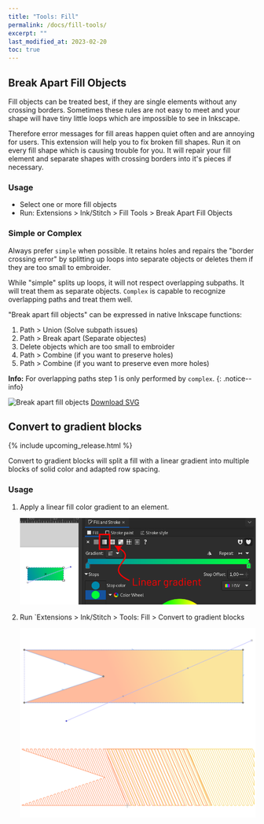 ```yaml
---
title: "Tools: Fill"
permalink: /docs/fill-tools/
excerpt: ""
last_modified_at: 2023-02-20
toc: true
---
```

## Break Apart Fill Objects

Fill objects can be treated best, if they are single elements without any crossing borders. Sometimes these rules are not easy to meet and your shape will have tiny little loops which are impossible to see in Inkscape.

Therefore error messages for fill areas happen quiet often and are annoying for users. This extension will help you to fix broken fill shapes. Run it on every fill shape which is causing trouble for you. It will repair your fill element and separate shapes with crossing borders into it's pieces if necessary.

### Usage

* Select one or more fill objects
* Run: Extensions > Ink/Stitch  > Fill Tools > Break Apart Fill Objects

### Simple or Complex

Always prefer `simple` when possible. It retains holes and repairs the "border crossing error" by splitting up loops into separate objects or deletes them if they are too small to embroider.

While "simple" splits up loops, it will not respect overlapping subpaths. It will treat them as separate objects. `Complex` is capable to recognize overlapping paths and treat them well.

"Break apart fill objects" can be expressed in native Inkscape functions:
1. Path > Union (Solve subpath issues)
2. Path > Break apart (Separate objectes)
3. Delete objects which are too small to embroider
4. Path > Combine (if you want to preserve holes)
5. Path > Combine (if you want to preserve even more holes)

**Info:** For overlapping paths step 1 is only performed by `complex`.
{: .notice--info}

![Break apart fill objects](/assets/images/docs/en/break_apart.jpg)
[Download SVG](/assets/images/docs/en/break_apart.svg)

## Convert to gradient blocks

{% include upcoming_release.html %}

Convert to gradient blocks will split a fill with a linear gradient into multiple blocks of solid color and adapted row spacing.

### Usage

1. Apply a linear fill color gradient to an element.

   ![linear gradient](/assets/images/docs/en/linear-gradient.png)
2. Run `Extensions > Ink/Stitch > Tools: Fill > Convert to gradient blocks

   ![color blocks](/assets/images/docs/color_blocks.png)
